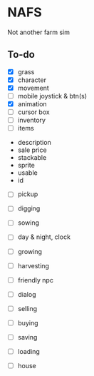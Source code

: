 # NAFS
 Not another farm sim

## To-do 
- [x] grass
- [x] character
- [x] movement
- [ ] mobile joystick & btn(s)
- [x] animation
- [ ] cursor box
- [ ] inventory
- [ ] items
 - description
 - sale price
 - stackable
 - sprite
 - usable
 - id
- [ ] pickup
- [ ] digging
- [ ] sowing
- [ ] day & night, clock
- [ ] growing
- [ ] harvesting
- [ ] friendly npc
- [ ] dialog
- [ ] selling
- [ ] buying
- [ ] saving
- [ ] loading 
- [ ] house

